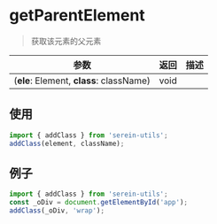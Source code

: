 # getParentElement

> 获取该元素的父元素

| 参数                                     | 返回 | 描述 |
| ---------------------------------------- | ---- | ---- |
| (**ele**: Element, **class**: className) | void |      |

## 使用

```js
import { addClass } from 'serein-utils';
addClass(element, className);
```

## 例子

```js
import { addClass } from 'serein-utils';
const _oDiv = document.getElementById('app');
addClass(_oDiv, 'wrap');
```

